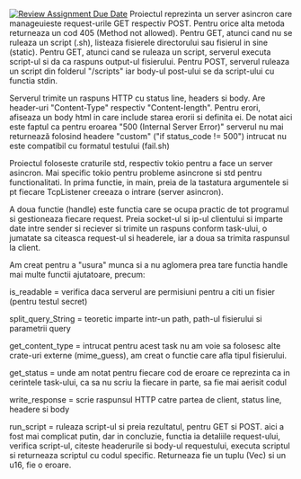 [![Review Assignment Due Date](https://classroom.github.com/assets/deadline-readme-button-24ddc0f5d75046c5622901739e7c5dd533143b0c8e959d652212380cedb1ea36.svg)](https://classroom.github.com/a/8StzC9tj)
Proiectul reprezinta un server asincron care manageuieste request-urile GET respectiv POST. Pentru orice alta metoda returneaza un cod 405 (Method not allowed). 
Pentru GET, atunci cand nu se ruleaza un script (.sh), listeaza fisierele directorului sau fisierul in sine (static). Pentru GET, atunci cand se ruleaza un script, serverul executa script-ul si da ca raspuns output-ul fisierului. 
Pentru POST, serverul ruleaza un script din folderul "/scripts" iar body-ul post-ului se da script-ului cu functia stdin. 

Serverul trimite un raspuns HTTP cu status line, headers si body. Are header-uri "Content-Type" respectiv "Content-length". Pentru erori, afiseaza un body html in care include starea erorii si definita ei. 
De notat aici este faptul ca pentru eroarea "500 (Internal Server Error)" serverul nu mai returnează folosind headere "custom" ("if status_code != 500") intrucat nu este compatibil cu formatul testului (fail.sh)

Proiectul foloseste craturile std, respectiv tokio pentru a face un server asincron. Mai specific tokio pentru probleme asincrone si std pentru functionalitati.
In prima functie, in main, preia de la tastatura argumentele si pt fiecare TcpListener creeaza o intrare (server asincron).

A doua functie (handle) este functia care se ocupa practic de tot programul si gestioneaza fiecare request. Preia socket-ul si ip-ul clientului si imparte date intre sender si reciever si trimite un raspuns conform task-ului, o jumatate sa citeasca request-ul si headerele, iar a doua sa trimita raspunsul la client.

Am creat pentru a "usura" munca si a nu aglomera prea tare functia handle mai multe functii ajutatoare, precum:

is_readable = verifica daca serverul are permisiuni pentru a citi un fisier (pentru testul secret)

split_query_String = teoretic imparte intr-un path, path-ul fisierului si parametrii query

get_content_type = intrucat pentru acest task nu am voie sa folosesc alte crate-uri externe (mime_guess), am creat o functie care afla tipul fisierului.

get_status = unde am notat pentru fiecare cod de eroare ce reprezinta ca in cerintele task-ului, ca sa nu scriu la fiecare in parte, sa fie mai aerisit codul

write_response = scrie raspunsul HTTP catre partea de client, status line, headere si body

run_script = ruleaza script-ul si preia rezultatul, pentru GET si POST. aici a fost mai complicat putin, dar in concluzie, functia ia detaliile request-ului, verifica script-ul, citeste headerurile si body-ul requestului, executa scriptul si returneaza scriptul cu codul specific. Returneaza fie un tuplu (Vec<u8>) si un u16, fie o eroare.
